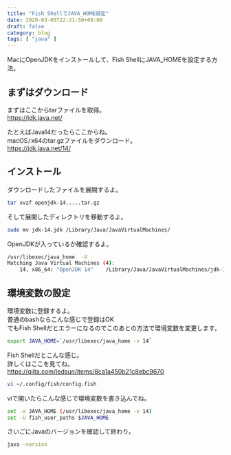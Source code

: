 ```yaml
---
title: "Fish ShellでJAVA_HOME設定"
date: 2020-03-05T22:21:50+09:00
draft: false
category: blog
tags: [ "java" ]
---
```

MacにOpenJDKをインストールして、Fish ShellにJAVA_HOMEを設定する方法。  

<!--more-->
## まずはダウンロード
まずはここからtarファイルを取得。  
https://jdk.java.net/

たとえばJava14だったらここからね。  
macOS / x64のtar.gzファイルをダウンロード。  
https://jdk.java.net/14/
  

## インストール
ダウンロードしたファイルを展開するよ。  
```sh
tar xvzf openjdk-14.....tar.gz
```

そして展開したディレクトリを移動するよ。  
```sh
sudo mv jdk-14.jdk /Library/Java/JavaVirtualMachines/
```

OpenJDKが入っているか確認するよ。  
```sh
/usr/libexec/java_home  -V
Matching Java Virtual Machines (4):
    14, x86_64: "OpenJDK 14"    /Library/Java/JavaVirtualMachines/jdk-14.jdk/Contents/Home
```
  

## 環境変数の設定
環境変数に登録するよ。  
普通のbashならこんな感じで登録はOK  
でもFish Shellだとエラーになるのでこのあとの方法で環境変数を変更します。  
```sh
export JAVA_HOME=`/usr/libexec/java_home -v 14`
```

Fish Shellだとこんな感じ。  
詳しくはここを見てね。  
https://qiita.com/ledsun/items/8ca1a450b21c8ebc9670
```sh
vi ~/.config/fish/config.fish
```

viで開いたらこんな感じで環境変数を書き込んでね。  
```sh
set -x JAVA_HOME (/usr/libexec/java_home -v 14)
set -U fish_user_paths $JAVA_HOME
```

さいごにJavaのバージョンを確認して終わり。  
```sh
java -version
```
